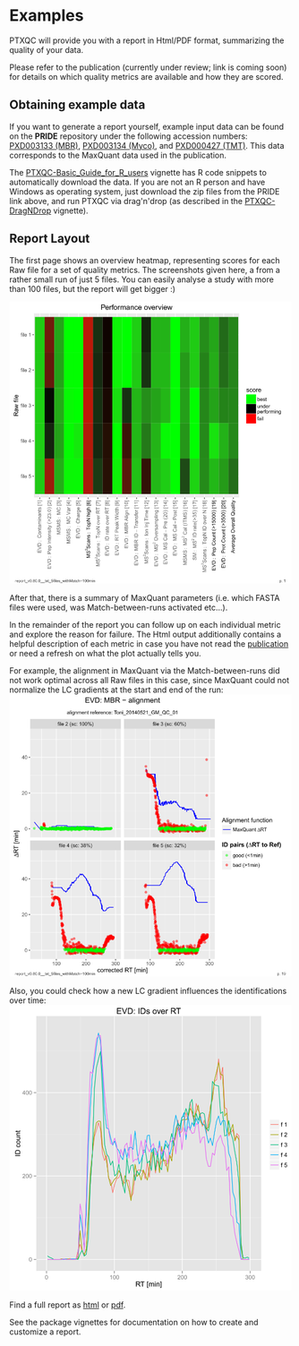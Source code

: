 
# Examples

PTXQC will provide you with a report in Html/PDF format, summarizing the quality of your data.

Please refer to the publication (currently under review; link is coming soon) for details on which quality metrics are available and how they are scored.

## Obtaining example data
If you want to generate a report yourself, example input data can be found on the **PRIDE** repository under the
following accession numbers: [PXD003133 (MBR)][1], [PXD003134 (Myco)][2], and [PXD000427 (TMT)][3].
This data corresponds to the MaxQuant data used in the publication.

The [PTXQC-Basic_Guide_for_R_users][4] vignette has R code snippets to automatically download the data. If you are not an R person and have Windows as operating system, just download the zip files from the PRIDE link above, and run PTXQC via drag'n'drop (as described in the [PTXQC-DragNDrop][5] vignette).

## Report Layout

The first page shows an overview heatmap, representing scores for each Raw file for a set of quality metrics.
The screenshots given here, a from a rather small run of just 5 files. You can easily analyse a study with more than 100 files, but the report will get bigger :)

![Overview Heatmap](./example_heatmap.png?raw=true "Overview heatmap showing quality criteria for each LC-MS file")
 
After that, there is a summary of MaxQuant parameters (i.e. which FASTA files were used, was Match-between-runs activated etc...).

In the remainder of the report you can follow up on each individual metric and explore the reason for failure. The Html output additionally contains a
helpful description of each metric in case you have not read the [publication][JPR_paper] or need a refresh on what the plot actually tells you.

For example, the alignment in MaxQuant via the Match-between-runs did not work optimal across all Raw files in this case,
since MaxQuant could not normalize the LC gradients at the start and end of the run:
![Alignment Performance](./example_MBRalignment.png?raw=true "Alignment of 5 raw files (the first file serves as reference here)")

Also, you could check how a new LC gradient influences the identifications over time:
![Identifications over Retention Time](./example_IDoverRT.png?raw=true "Identifications over Retention Time")

Find a full report as [html][example_html] or [pdf][example_pdf].

See the package vignettes for documentation on how to create and customize a report.

  [1]: http://www.ebi.ac.uk/pride/archive/projects/PXD003133
  [2]: http://www.ebi.ac.uk/pride/archive/projects/PXD003134
  [3]: http://www.ebi.ac.uk/pride/archive/projects/PXD000427
  [4]: https://github.com/cbielow/PTXQC/blob/master/vignettes/PTXQC-Basic_Guide_for_R_users.Rmd
  [5]: https://github.com/cbielow/PTXQC/blob/master/vignettes/PTXQC-DragNDrop.Rmd
  [JPR_paper]: https://doi.org/10.1021/acs.jproteome.5b00780
  [example_html]: http://htmlpreview.github.io/?https://github.com/cbielow/PTXQC/blob/master/inst/examples/report_v0.92.2__txt_5files_withMatch-100min.html
  [example_pdf]: report_v0.92.2__txt_5files_withMatch-100min.pdf